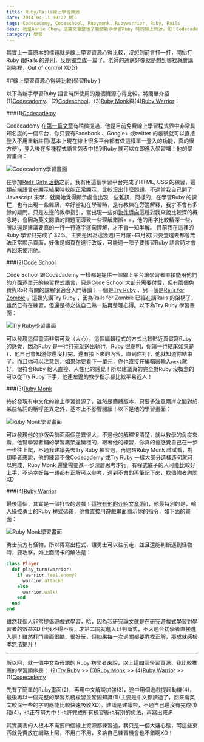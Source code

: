 ```yaml
---
title: Ruby/Rails線上學習資源
date: 2014-04-11 09:22 UTC
tags: Codecademy, Codeschool, Rubymonk, Rubywarrior, Ruby, Rails
desc: 我是Annie Chen，這篇文章整理了幾個新手學習Ruby 時的線上資源，如：Codecademy、Try Ruby、Rubymonk、Ruby Warrior，可供初學者參考。
category: 學習
---
```


其實上一篇原本的標題就是線上學習資源心得比較，沒想到前言打一打，開始打Ruby 跟Rails 的差別，反倒獨立成一篇了。老師的通病好像就是想到哪裡就會講到哪裡，Out of control XD(?)

##線上學習資源心得與比較(學習Ruby )

以下為新手學習Ruby 語言時所使用的幾個資源心得比較，將簡單介紹(1)[Codecademy](http://www.codecademy.com/)、(2)[Codeschool](https://www.codeschool.com/)、(3)[Ruby Monk](https://rubymonk.com/)與(4)[Ruby Warrior](https://www.bloc.io/ruby-warrior/)：

###(1)[Codecademy](http://www.codecademy.com/)

Codecademy 在[第一篇文章](/2014/04/09/fisrt-time-be-a-rails-girl)有稍微提過，他是目前免費線上學習程式界中非常具知名度的一個平台，你只要有Facebook 、Google+ 或twitter 的帳號就可以直接登入不用重新註冊(基本上現在線上很多平台都有做這樣單一登入的功能，真的很方便)，登入後在多種程式語言列表中找到Ruby 就可以立即進入學習囉！他的學習畫面：

![Codecademy學習畫面](http://user-image.logdown.io/user/7443/blog/7374/post/193287/AHKTvapWSpqvGAvF0DG6_codecademy.png)

在參加[Rails Girls 活動](http://railsgirls.com/taipei)之前，我有用這個學習平台完成了HTML, CSS 的練習，這類前端語言在顯示結果時較能正常顯示，比較沒出什麼問題，不過當我自己開了Javascript 來學，就開始覺得顯示處會出現一些雜訊，同樣的，在學習Ruby 的課程，也有出現一些雜訊，幸好當初在學習時，是有教練在旁邊解釋，我才不會有多餘的疑問。只是左邊的教學指引，當出現一些如[物件導向](http://zh.wikipedia.org/wiki/%E9%9D%A2%E5%90%91%E5%AF%B9%E8%B1%A1%E7%A8%8B%E5%BA%8F%E8%AE%BE%E8%AE%A1)這種對我來說比較深的概念時，會因為英文閱讀的問題而導致一些理解錯誤= =，他的用字比較精深一些，所以還是建議要真的一行一行逐字逐句理解，才不會一知半解。
目前我在這裡的Ruby 學習只完成了 32%，主要是因為這幾週(三月底~四月初)只要登進去都會無法正常顯示頁面，好像是網頁在進行改版，可能過一陣子要複習Ruby 語言時才會再回來使用他。

###(2)[Code School](https://www.codeschool.com/)

Code School 跟Codecademy 一樣都是提供一個線上平台讓學習者直接能用他們的介面逐單元的練習程式語言，只是Code School 大部分需要付費，但有兩個免費與RoR 有關的課程很適合入門導讀！一個是[Try Ruby](http://tryruby.org/levels/1/challenges/0) 、另一個是[Rails for Zombie](http://railsforzombies.org/levels/1) ，這裡先講Try Ruby ，因為Rails for Zombie 已經在講Rails 的架構了，雖然已有在練習，但還是待之後自己熟一點再整理心得。以下為Try Ruby 學習畫面：

![Try Ruby學習畫面](http://user-image.logdown.io/user/7443/blog/7374/post/193287/CjWCc1gTT5yikpos8nph_tryruby.png)

可以發現這個畫面非常可愛（大心），這個編輯程式的方式比較貼近真實寫Ruby 的感覺，因為Ruby 是一行打完就送出執行，Ruby 很聰明，你第一行結尾如果是`{`，他自己會知道你還沒打完，還有接下來的內容，直到你打`}`，他就知道你結束了。而且你可以注意到，如果你要看下一單元，你也直接在編輯器輸入`next`就好，很符合Ruby 給人直接、人性化的感覺！所以建議真的完全對Ruby 沒概念的可以從Try Ruby 下手，他連左邊的教學指示都比較平易近人！

###(3)[Ruby Monk](https://rubymonk.com/)

終於發現有中文化的線上學習資源了，雖然是簡體版本，只要多注意兩岸之間對於某些名詞的稱呼差異之外，基本上不影響閱讀！以下是他的學習畫面：

![Ruby Monk學習畫面](http://user-image.logdown.io/user/7443/blog/7374/post/193287/6B0GT7xRReeOEmS58q0W_rubymonk.png)

可以發現他的排版與前面兩個差異很大，不過他的解釋很清楚，就以教學的角度來看，他幫學習者鋪的學習鷹架還蠻穩的，跟著他的練習，你真的會感覺自己在一步一步往上爬，不過我建議先去Try Ruby 練習過，再過來Ruby Monk 試試看，對初學者來說，他的練習不像Codecademy 或Try Ruby 一樣大部分造樣造句就可以完成，Ruby Monk 還蠻需要進一步深層思考才行，有程式底子的人可能比較好上手，不過幸好每一題都有正解可以參考，遇到不會的再筆記下來，找個強者詢問XD

###(4)[Ruby Warrior](https://www.bloc.io/ruby-warrior/)

最後這個，其實是一個打怪的遊戲！[這裡有他的介紹文章(簡)](http://www.xiaozhou.net/ruby-warrior-learn-ruby-by-playing-game-2013-07-30.html)，他最特別的是，輸入操控勇士的Ruby 程式碼後，他會直接用遊戲畫面顯示你的指令，如下面的畫面：

![Ruby Monk學習畫面](http://user-image.logdown.io/user/7443/blog/7374/post/193287/Ap8oFbVLQ7iA7TPb1wQC_rubywarrior.png)

勇士前方有怪物，所以得寫出程式，讓勇士可以往前走，並且還能判斷遇到怪物時，要攻擊，如上面關卡的解法是：

~~~ruby
class Player
  def play_turn(warrior)
    if warrior.feel.enemy?
      warrior.attack!
    else
      warrior.walk!
    end
  end
end
~~~

雖然我個人非常提倡遊戲式學習，哈，因為我研究論文就是在研究遊戲式學習對學習者的效益XD 但我不得不說，才第二關就進入`if`判斷式，不太適合初學者直接進入啊！雖然打鬥畫面很酷、很好玩，但如果每一次過關都要靠找正解，那成就感根本無法提升！

---

所以阿，就一個中文為母語的 Ruby 初學者來說，以上這四個學習資源，我比較推薦的學習順序是：
(2)[Try Ruby](http://tryruby.org/levels/1/challenges/0) >> 
(3)[Ruby Monk](https://rubymonk.com/) >> 
(4)[Ruby Warrior](https://www.bloc.io/ruby-warrior/) >>
(1)[Codecademy](http://www.codecademy.com/)

先有了簡單的Ruby畫面(2)，再用中文解說加強(3)，途中用個遊戲提起動機(4)，最後再以一個完整的學習系統複習並鞏固知識(1)(主要是中文都讀過了，回來看英文較深一些的字詞應能比較快速吸收XD)。建議是建議啦，不過自己還沒有完成(1)和(4)，也正在努力中！也許完成所有練習後也有別的想法，再寫出來:P

其實厲害的人根本不需要四個線上資源都練習過，我只是一個大嬸心態，阿這些東西就免費放在網路上阿，不用白不用，多給自己練習機會也不錯啊XD！
